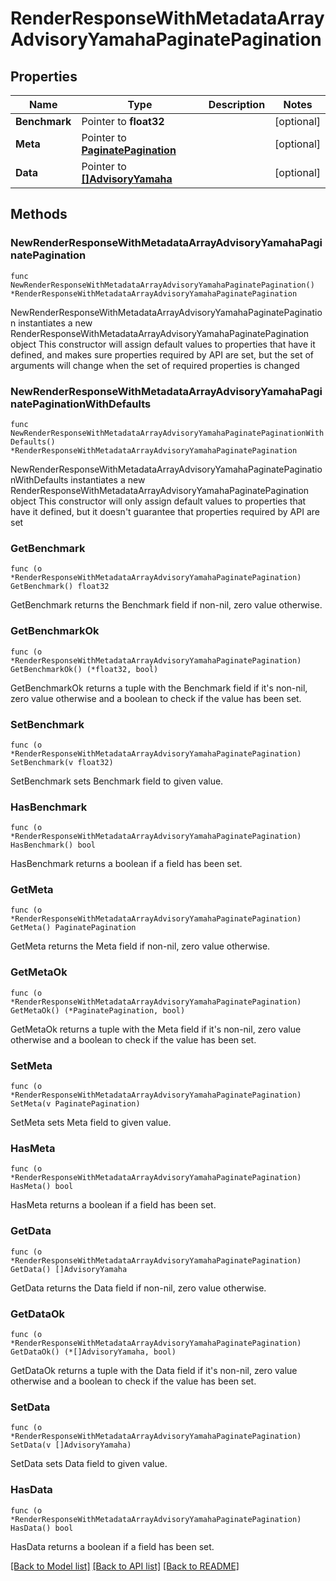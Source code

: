 # RenderResponseWithMetadataArrayAdvisoryYamahaPaginatePagination

## Properties

Name | Type | Description | Notes
------------ | ------------- | ------------- | -------------
**Benchmark** | Pointer to **float32** |  | [optional] 
**Meta** | Pointer to [**PaginatePagination**](PaginatePagination.md) |  | [optional] 
**Data** | Pointer to [**[]AdvisoryYamaha**](AdvisoryYamaha.md) |  | [optional] 

## Methods

### NewRenderResponseWithMetadataArrayAdvisoryYamahaPaginatePagination

`func NewRenderResponseWithMetadataArrayAdvisoryYamahaPaginatePagination() *RenderResponseWithMetadataArrayAdvisoryYamahaPaginatePagination`

NewRenderResponseWithMetadataArrayAdvisoryYamahaPaginatePagination instantiates a new RenderResponseWithMetadataArrayAdvisoryYamahaPaginatePagination object
This constructor will assign default values to properties that have it defined,
and makes sure properties required by API are set, but the set of arguments
will change when the set of required properties is changed

### NewRenderResponseWithMetadataArrayAdvisoryYamahaPaginatePaginationWithDefaults

`func NewRenderResponseWithMetadataArrayAdvisoryYamahaPaginatePaginationWithDefaults() *RenderResponseWithMetadataArrayAdvisoryYamahaPaginatePagination`

NewRenderResponseWithMetadataArrayAdvisoryYamahaPaginatePaginationWithDefaults instantiates a new RenderResponseWithMetadataArrayAdvisoryYamahaPaginatePagination object
This constructor will only assign default values to properties that have it defined,
but it doesn't guarantee that properties required by API are set

### GetBenchmark

`func (o *RenderResponseWithMetadataArrayAdvisoryYamahaPaginatePagination) GetBenchmark() float32`

GetBenchmark returns the Benchmark field if non-nil, zero value otherwise.

### GetBenchmarkOk

`func (o *RenderResponseWithMetadataArrayAdvisoryYamahaPaginatePagination) GetBenchmarkOk() (*float32, bool)`

GetBenchmarkOk returns a tuple with the Benchmark field if it's non-nil, zero value otherwise
and a boolean to check if the value has been set.

### SetBenchmark

`func (o *RenderResponseWithMetadataArrayAdvisoryYamahaPaginatePagination) SetBenchmark(v float32)`

SetBenchmark sets Benchmark field to given value.

### HasBenchmark

`func (o *RenderResponseWithMetadataArrayAdvisoryYamahaPaginatePagination) HasBenchmark() bool`

HasBenchmark returns a boolean if a field has been set.

### GetMeta

`func (o *RenderResponseWithMetadataArrayAdvisoryYamahaPaginatePagination) GetMeta() PaginatePagination`

GetMeta returns the Meta field if non-nil, zero value otherwise.

### GetMetaOk

`func (o *RenderResponseWithMetadataArrayAdvisoryYamahaPaginatePagination) GetMetaOk() (*PaginatePagination, bool)`

GetMetaOk returns a tuple with the Meta field if it's non-nil, zero value otherwise
and a boolean to check if the value has been set.

### SetMeta

`func (o *RenderResponseWithMetadataArrayAdvisoryYamahaPaginatePagination) SetMeta(v PaginatePagination)`

SetMeta sets Meta field to given value.

### HasMeta

`func (o *RenderResponseWithMetadataArrayAdvisoryYamahaPaginatePagination) HasMeta() bool`

HasMeta returns a boolean if a field has been set.

### GetData

`func (o *RenderResponseWithMetadataArrayAdvisoryYamahaPaginatePagination) GetData() []AdvisoryYamaha`

GetData returns the Data field if non-nil, zero value otherwise.

### GetDataOk

`func (o *RenderResponseWithMetadataArrayAdvisoryYamahaPaginatePagination) GetDataOk() (*[]AdvisoryYamaha, bool)`

GetDataOk returns a tuple with the Data field if it's non-nil, zero value otherwise
and a boolean to check if the value has been set.

### SetData

`func (o *RenderResponseWithMetadataArrayAdvisoryYamahaPaginatePagination) SetData(v []AdvisoryYamaha)`

SetData sets Data field to given value.

### HasData

`func (o *RenderResponseWithMetadataArrayAdvisoryYamahaPaginatePagination) HasData() bool`

HasData returns a boolean if a field has been set.


[[Back to Model list]](../README.md#documentation-for-models) [[Back to API list]](../README.md#documentation-for-api-endpoints) [[Back to README]](../README.md)


